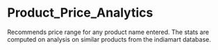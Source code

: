 # Product_Price_Analytics

Recommends price range for any product name entered. 
The stats are computed on analysis on similar products from the indiamart database.
